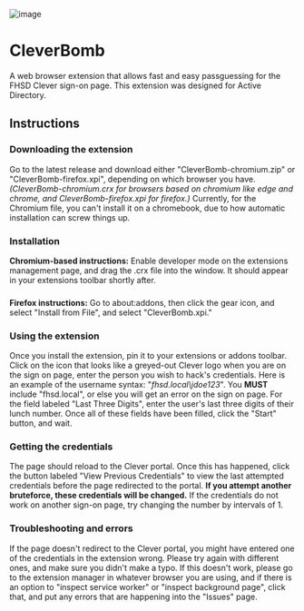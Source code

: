 ![image](https://github.com/somerandombaddeveloper/CleverBombHack/assets/106110368/ace462b6-6ead-443a-a3c2-59da74e853f2)
# CleverBomb
A web browser extension that allows fast and easy passguessing for the FHSD Clever sign-on page. This extension was designed for Active Directory.
## Instructions
### Downloading the extension
Go to the latest release and download either "CleverBomb-chromium.zip" or "CleverBomb-firefox.xpi", depending on which browser you have. *(CleverBomb-chromium.crx for browsers based on chromium like edge and chrome, and CleverBomb-firefox.xpi for firefox.)* Currently, for the Chromium file, you can't install it on a chromebook, due to how automatic installation can screw things up.
### Installation
**Chromium-based instructions:** Enable developer mode on the extensions management page, and drag the .crx file into the window. It should appear in your extensions toolbar shortly after.
###
**Firefox instructions:** Go to about:addons, then click the gear icon, and select "Install from File", and select "CleverBomb.xpi."
### Using the extension
Once you install the extension, pin it to your extensions or addons toolbar. Click on the icon that looks like a greyed-out Clever logo when you are on the sign on page, enter the person you wish to hack's credentials. Here is an example of the username syntax: "*fhsd.local\jdoe123*". You **MUST** include "fhsd.local\", or else you will get an error on the sign on page. For the field labeled "Last Three Digits", enter the user's last three digits of their lunch number. Once all of these fields have been filled, click the "Start" button, and wait.
### Getting the credentials
The page should reload to the Clever portal. Once this has happened, click the button labeled "View Previous Credentials" to view the last attempted credentials before the page redirected to the portal. **If you attempt another bruteforce, these credentials will be changed.** If the credentials do not work on another sign-on page, try changing the number by intervals of 1.
### Troubleshooting and errors
If the page doesn't redirect to the Clever portal, you might have entered one of the credentials in the extension wrong. Please try again with different ones, and make sure you didn't make a typo. If this doesn't work, please go to the extension manager in whatever browser you are using, and if there is an option to "inspect service worker" or "inspect background page", click that, and put any errors that are happening into the "Issues" page.
